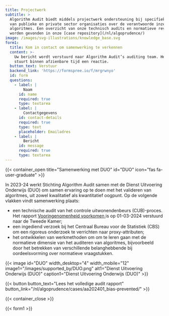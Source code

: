 ```yaml
---
title: Projectwerk
subtitle: >
  Algorithm Audit biedt middels projectwerk ondersteuning bij specifieke vragen
  van publieke en private sector organisaties over de verantwoorde inzet van
  algoritmes. Een overzicht van onze technisch audits en normatieve reviews kan
  worden gevonden in onze [case repository](/nl/algoprudence/)
image: /images/svg-illustrations/knowledge_base.svg
form1:
  title: Kom in contact om samenwerking te verkennen
  content: >-
    Uw bericht wordt verstuurd naar Algorithm Audit’s auditing team. Het team
    stuurt binnen afzienbare tijd een reactie.
  button_text: Verstuur
  backend_link: 'https://formspree.io/f/mrgrwnyo'
  id: form
  questions:
    - label: |
        Naam
      id: name
      required: true
      type: textarea
    - label: |
        Contactgegevens
      id: contact-details
      required: true
      type: text
      placeholder: Emailadres
    - label: |
        Bericht
      id: message
      required: true
      type: textarea
---
```


{{< container_open title="Samenwerking met DUO" id="DUO" icon="fas fa-user-graduate" >}}

In 2023-24 werkt Stichting Algorithm Audit samen met de Dienst Uitvoering Onderwijs (DUO) om samen ervaring op te doen met het valideren van algoritmes, uit zowel kwalitatief als kwantitatief oogpunt. Op de volgende vlakken vindt samenwerking plaats:

* een technische audit van het controle uitwonendenbeurs (CUB)-proces. Het rapport [Vooringenomenheid voorkomen ](http://localhost:1313/nl/algoprudence/cases/aa202401_bias-prevented/)is op 01-03-2024 verstuurd naar de Tweede Kamer;
* een ingediend verzoek bij het Centraal Bureau voor de Statistiek (CBS) om een rigoreus onderzoek te verrichten naar proxy-attributen;
* het ontwikkelen van werkmethoden om om te leren gaan met de normatieve dimensie van het auditeren van algoritmes, bijvoorbeeld door het betrekken van verschillende belanghebbende bij oordeelsvorming over normatieve vraagstukken.

{{< image id="DUO" width_desktop="4" width_mobile="12" image1="/images/supported_by/DUO.png" alt1="Dienst Uitvoering Onderwijs (DUO)" caption1="Dienst Uitvoering Onderwijs (DUO)" >}}

{{< button button_text="Lees het volledige audit rapport" button_link="/nl/algoprudence/cases/aa202401_bias-prevented/" >}}

{{< container_close >}}

{{< form1 >}}
